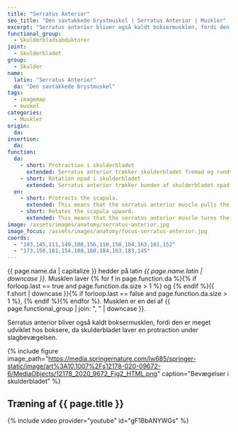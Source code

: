 ```yaml
---
title: "Serratus Anterior"
seo_title: "Den savtakkede brystmuskel | Serratus Anterior | Muskler"
excerpt: "Serratus anterior bliver også kaldt boksermusklen, fordi den er meget udviklet hos boksere, da skulderbladet laver en protraction under slagbevægelsen."
functional_group:
  - Skulderbladsabduktorer
joint:
  - Skulderbladet
group:
  - Skulder
name:
  latin: "Serratus Anterior"
  da: "Den savtakkede brystmuskel"
tags:
  - imagemap
  - muskel
categories:
  - Muskler
origin:
  da:
insertion:
  da:
function:
  da:
    - short: Protraction i skulderbladet
      extended: Serratus anterior trækker skulderbladet fremad og rundt om ribbenene.
    - short: Rotation opad i skulderbladet
      extended: Serratus anterior trækker bunden af skulderbladet opad og udad. Det betyder at den nederste spids trækkes udad.
  en:
    - short: Protracts the scapula.
      extended: This means that the serratus anterior muscle pulls the scapula, or shoulder blade, forward and around the ribcage.
    - short: Rotates the scapula upward.
      extended: This means that the serratus anterior muscle turns the scapula, or shoulder blade, such that the bottom of the scapula moves upward and laterally (i.e. outward).
image: /assets/images/anatomy/serratus-anterior.jpg
image_focus: /assets/images/anatomy/focus-serratus-anterior.jpg
coords:
  - "103,145,111,149,108,156,110,158,104,163,101,152"
  - "173,150,181,154,180,160,184,163,183,145"
---
```


{{ page.name.da | capitalize }} hedder på latin *{{ page.name.latin | downcase }}*. Musklen laver {% for f in page.function.da %}{% if forloop.last == true and page.function.da.size > 1 %} og {% endif %}{{ f.short | downcase  }}{% if forloop.last == false and page.function.da.size > 1 %}, {% endif %}{% endfor %}. Musklen er en del af {{ page.functional_group | join: ", " | downcase }}.

Serratus anterior bliver også kaldt boksermusklen, fordi den er meget udviklet hos boksere, da skulderbladet laver en protraction under slagbevægelsen.

{% include figure image_path="https://media.springernature.com/lw685/springer-static/image/art%3A10.1007%2Fs12178-020-09672-6/MediaObjects/12178_2020_9672_Fig2_HTML.png" caption="Bevægelser i skulderbladet" %}

## Træning af {{ page.title }}

{% include video provider="youtube" id="gF1BbANYWGs" %}
